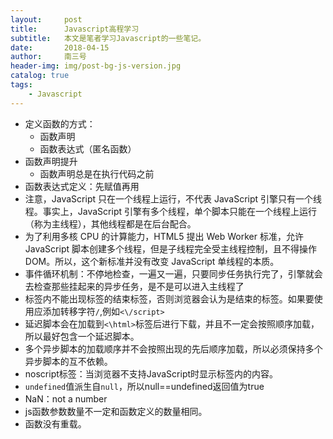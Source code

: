 ```yaml
---
layout:     post
title:      Javascript高程学习
subtitle:   本文是笔者学习Javascript的一些笔记。
date:       2018-04-15
author:     南三号
header-img: img/post-bg-js-version.jpg
catalog: true
tags:
    - Javascript
---
```


- 定义函数的方式：
  - 函数声明
  - 函数表达式（匿名函数）
- 函数声明提升
  - 函数声明总是在执行代码之前
- 函数表达式定义：先赋值再用
- 注意，JavaScript 只在一个线程上运行，不代表 JavaScript 引擎只有一个线程。事实上，JavaScript 引擎有多个线程，单个脚本只能在一个线程上运行（称为主线程），其他线程都是在后台配合。 
- 为了利用多核 CPU 的计算能力，HTML5 提出 Web Worker 标准，允许 JavaScript 脚本创建多个线程，但是子线程完全受主线程控制，且不得操作 DOM。所以，这个新标准并没有改变 JavaScript 单线程的本质。  
- 事件循环机制：不停地检查，一遍又一遍，只要同步任务执行完了，引擎就会去检查那些挂起来的异步任务，是不是可以进入主线程了 
- 标签内不能出现标签的结束标签，否则浏览器会认为是结束的标签。如果要使用应添加转移字符`/`,例如`<\/script>`
- 延迟脚本会在加载到`<\html>`标签后进行下载，并且不一定会按照顺序加载，所以最好包含一个延迟脚本。
- 多个异步脚本的加载顺序并不会按照出现的先后顺序加载，所以必须保持多个异步脚本的互不依赖。
- noscript标签：当浏览器不支持JavaScript时显示标签内的内容。
- `undefined`值派生自`null`，所以null==undefined返回值为true
- NaN：not a number
- js函数参数数量不一定和函数定义的数量相同。
- 函数没有重载。

































































































